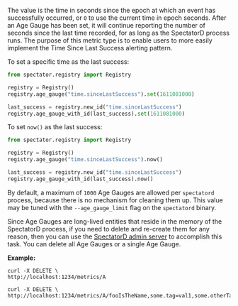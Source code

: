 The value is the time in seconds since the epoch at which an event has successfully occurred, or
`0` to use the current time in epoch seconds. After an Age Gauge has been set, it will continue
reporting the number of seconds since the last time recorded, for as long as the SpectatorD
process runs. The purpose of this metric type is to enable users to more easily implement the
Time Since Last Success alerting pattern.

To set a specific time as the last success:

```python
from spectator.registry import Registry

registry = Registry()
registry.age_gauge("time.sinceLastSuccess").set(1611081000)

last_success = registry.new_id("time.sinceLastSuccess")
registry.age_gauge_with_id(last_success).set(1611081000)
```

To set `now()` as the last success:

```python
from spectator.registry import Registry

registry = Registry()
registry.age_gauge("time.sinceLastSuccess").now()

last_success = registry.new_id("time.sinceLastSuccess")
registry.age_gauge_with_id(last_success).now()
```

By default, a maximum of `1000` Age Gauges are allowed per `spectatord` process, because there is no
mechanism for cleaning them up. This value may be tuned with the `--age_gauge_limit` flag on the
`spectatord` binary.

Since Age Gauges are long-lived entities that reside in the memory of the SpectatorD process, if
you need to delete and re-create them for any reason, then you can use the [SpectatorD admin server]
to accomplish this task. You can delete all Age Gauges or a single Age Gauge.

**Example:**

```
curl -X DELETE \
http://localhost:1234/metrics/A
```

```
curl -X DELETE \
http://localhost:1234/metrics/A/fooIsTheName,some.tag=val1,some.otherTag=val2
```

[SpectatorD admin server]: ../../../agent/usage.md#admin-server
